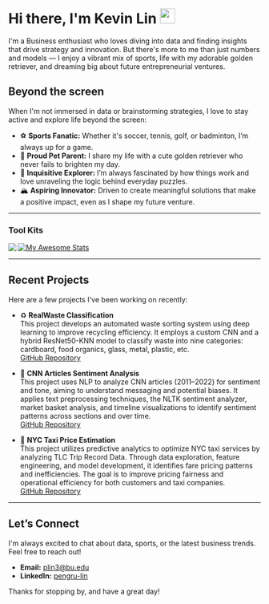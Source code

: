 <!--
  README Profile of Kevin Lin.
-->

# Hi there, I'm Kevin Lin <img src="https://raw.githubusercontent.com/MartinHeinz/MartinHeinz/master/wave.gif" width="30px">
I'm a Business enthusiast who loves diving into data and finding insights that drive strategy and innovation. But there's more to me than just numbers and models — I enjoy a vibrant mix of sports, life with my adorable golden retriever, and dreaming big about future entrepreneurial ventures.

## Beyond the screen

When I'm not immersed in data or brainstorming strategies, I love to stay active and explore life beyond the screen:

- ⚽ **Sports Fanatic:** Whether it's soccer, tennis, golf, or badminton, I’m always up for a game.
- 🐾 **Proud Pet Parent:** I share my life with a cute golden retriever who never fails to brighten my day.
- 🤔 **Inquisitive Explorer:** I’m always fascinated by how things work and love unraveling the logic behind everyday puzzles.
- 🏔️ **Aspiring Innovator:** Driven to create meaningful solutions that make a positive impact, even as I shape my future venture.


---

### Tool Kits  
<img align="left" src="https://github-readme-stats.vercel.app/api/top-langs/?username=pengrulin&theme=" />  

[![My Awesome Stats](https://awesome-github-stats.azurewebsites.net/user-stats/pengrulin?cardType=github&theme=flag-brazil)](https://git.io/awesome-stats-card)  

---

## Recent Projects

Here are a few projects I've been working on recently:

- ♻️ **RealWaste Classification**  
  This project develops an automated waste sorting system using deep learning to improve recycling efficiency. It employs a custom CNN and a hybrid ResNet50-KNN model to classify waste into nine categories: cardboard, food organics, glass, metal, plastic, etc.  
  [GitHub Repository](https://github.com/pengrulin/RealWaste-Classification)
  
- 📰 **CNN Articles Sentiment Analysis**  
  This project uses NLP to analyze CNN articles (2011–2022) for sentiment and tone, aiming to understand messaging and potential biases. It applies text preprocessing techniques, the NLTK sentiment analyzer, market basket analysis, and timeline visualizations to identify sentiment patterns across sections and over time.  
  [GitHub Repository](https://github.com/pengrulin/CNN-News-Sentiment-Analysis)

- 🚖 **NYC Taxi Price Estimation**  
  This project utilizes predictive analytics to optimize NYC taxi services by analyzing TLC Trip Record Data. Through data exploration, feature engineering, and model development, it identifies fare pricing patterns and inefficiencies. The goal is to improve pricing fairness and operational efficiency for both customers and taxi companies.  
  [GitHub Repository](https://github.com/pengrulin/NYC-Taxi-Price-Estimation) 

---

## Let’s Connect

I'm always excited to chat about data, sports, or the latest business trends. Feel free to reach out!

- **Email:** [plin3@bu.edu](mailto:pengrulin33@gmail.com)
- **LinkedIn:** [pengru-lin](https://www.linkedin.com/in/pengru-lin)

Thanks for stopping by, and have a great day!

